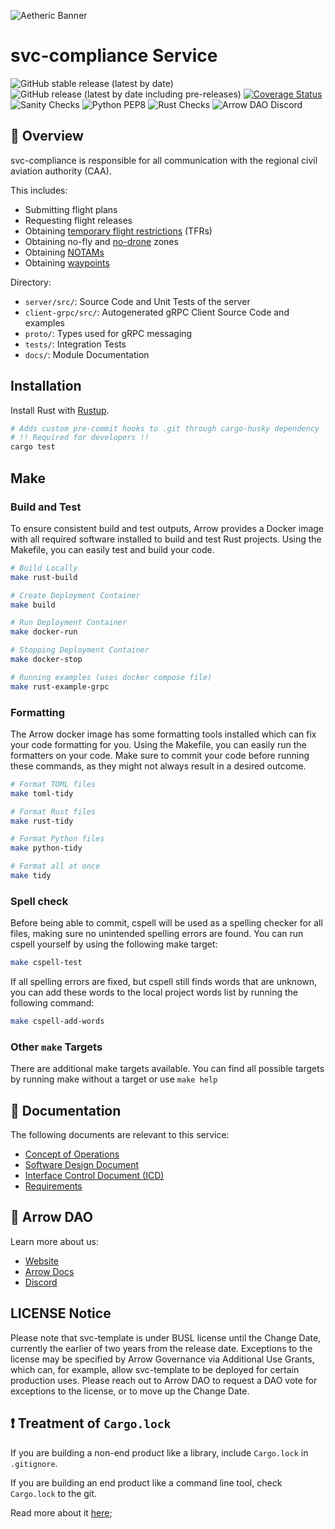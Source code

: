 ![Aetheric Banner](https://github.com/aetheric-oss/.github/blob/main/assets/readme-banner.png)

# svc-compliance Service

![GitHub stable release (latest by date)](https://img.shields.io/github/v/release/aetheric-oss/svc-compliance?sort=semver&color=green) ![GitHub release (latest by date including pre-releases)](https://img.shields.io/github/v/release/aetheric-oss/svc-compliance?include_prereleases) [![Coverage Status](https://coveralls.io/repos/github/aetheric-oss/svc-compliance/badge.svg?branch=develop)](https://coveralls.io/github/aetheric-oss/svc-compliance)
![Sanity Checks](https://github.com/aetheric-oss/svc-compliance/actions/workflows/sanity_checks.yml/badge.svg?branch=develop) ![Python PEP8](https://github.com/aetheric-oss/svc-compliance/actions/workflows/python_ci.yml/badge.svg?branch=develop) ![Rust Checks](https://github.com/aetheric-oss/svc-compliance/actions/workflows/rust_ci.yml/badge.svg?branch=develop) 
![Arrow DAO Discord](https://img.shields.io/discord/853833144037277726?style=plastic)

## :telescope: Overview

svc-compliance is responsible for all communication with the regional civil aviation authority (CAA).

This includes:
- Submitting flight plans
- Requesting flight releases
- Obtaining [temporary flight restrictions](https://www.faa.gov/uas/getting_started/temporary_flight_restrictions) (TFRs)
- Obtaining no-fly and [no-drone](https://www.faa.gov/uas/resources/community_engagement/no_drone_zone) zones
- Obtaining [NOTAMs](https://www.faa.gov/about/initiatives/notam/what_is_a_notam)
- Obtaining [waypoints](https://www.faa.gov/air_traffic/flight_info/aeronav/aero_data/loc_id_search/fixes_waypoints/)

Directory:
- `server/src/`: Source Code and Unit Tests of the server
- `client-grpc/src/`: Autogenerated gRPC Client Source Code and examples
- `proto/`: Types used for gRPC messaging
- `tests/`: Integration Tests
- `docs/`: Module Documentation

## Installation

Install Rust with [Rustup](https://www.rust-lang.org/tools/install).

```bash
# Adds custom pre-commit hooks to .git through cargo-husky dependency
# !! Required for developers !!
cargo test
```

## Make

### Build and Test

To ensure consistent build and test outputs, Arrow provides a Docker image with all required software installed to build and test Rust projects.
Using the Makefile, you can easily test and build your code.

```bash
# Build Locally
make rust-build

# Create Deployment Container
make build

# Run Deployment Container
make docker-run

# Stopping Deployment Container
make docker-stop

# Running examples (uses docker compose file)
make rust-example-grpc
```

### Formatting

The Arrow docker image has some formatting tools installed which can fix your code formatting for you.
Using the Makefile, you can easily run the formatters on your code.
Make sure to commit your code before running these commands, as they might not always result in a desired outcome.

```bash
# Format TOML files
make toml-tidy

# Format Rust files
make rust-tidy

# Format Python files
make python-tidy

# Format all at once
make tidy
```

### Spell check

Before being able to commit, cspell will be used as a spelling checker for all files, making sure no unintended spelling errors are found.
You can run cspell yourself by using the following make target:
```bash
make cspell-test
```

If all spelling errors are fixed, but cspell still finds words that are unknown, you can add these words to the local project words list by running the following command:
```bash
make cspell-add-words
```

### Other `make` Targets

There are additional make targets available. You can find all possible targets by running make without a target or use `make help`

## :scroll: Documentation
The following documents are relevant to this service:
- [Concept of Operations](./docs/conops.md)
- [Software Design Document](./docs/sdd.md)
- [Interface Control Document (ICD)](./docs/icd.md)
- [Requirements](https://nocodb.arrowair.com/dashboard/#/nc/view/d1bb0a51-e22f-4b91-b1c5-66f11f4f861b)

## :busts_in_silhouette: Arrow DAO
Learn more about us:
- [Website](https://www.arrowair.com/)
- [Arrow Docs](https://www.arrowair.com/docs/intro)
- [Discord](https://discord.com/invite/arrow)

## LICENSE Notice

Please note that svc-template is under BUSL license until the Change Date, currently the earlier of two years from the release date. Exceptions to the license may be specified by Arrow Governance via Additional Use Grants, which can, for example, allow svc-template to be deployed for certain production uses. Please reach out to Arrow DAO to request a DAO vote for exceptions to the license, or to move up the Change Date.

## :exclamation: Treatment of `Cargo.lock`
If you are building a non-end product like a library, include `Cargo.lock` in `.gitignore`.

If you are building an end product like a command line tool, check `Cargo.lock` to the git. 

Read more about it [here](https://doc.rust-lang.org/cargo/guide/cargo-toml-vs-cargo-lock.html);
